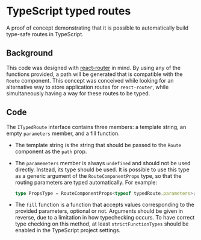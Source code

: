 # TypeScript typed routes

A proof of concept demonstrating that it is possible to automatically build type-safe routes in TypeScript.

## Background

This code was designed with [react-router](https://github.com/ReactTraining/react-router) in mind. By using any of the functions provided, a path will be generated that is compatible with the `Route` component. This concept was conceived while looking for an alternative way to store application routes for `react-router`, while simultaneously having a way for these routes to be typed.

## Code

The `ITypedRoute` interface contains three members: a template string, an empty `parameters` member, and a fill function.

- The template string is the string that should be passed to the `Route` component as the `path` prop.
- The `paramemeters` member is always `undefined` and should not be used directly. Instead, its type should be used. It is possible to use this type as a generic argument of the `RouteComponentProps` type, so that the routing parameters are typed automatically. For example:

    ```ts
    type PropsType = RouteComponentProps<typeof typedRoute.parameters>;
    ```
- The `fill` function is a function that accepts values corresponding to the provided parameters, optional or not. Arguments should be given in reverse, due to a limitation in how typechecking occurs. To have correct type checking on this method, at least `strictFunctionTypes` should be enabled in the TypeScript project settings.
